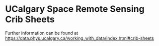 # UCalgary Space Remote Sensing Crib Sheets

Further information can be found at https://data.phys.ucalgary.ca/working_with_data/index.html#crib-sheets

